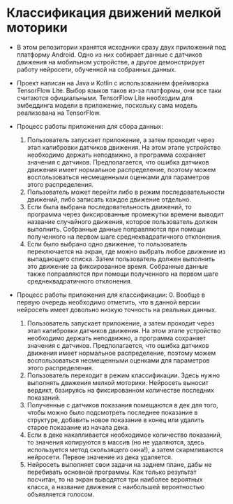 # Классификация движений мелкой моторики

* В этом репозитории хранятся исходники сразу двух приложений под платформу Android. Одно из них собирает данные с датчиков движения на мобильном устройстве, а другое демонстрирует работу нейросети, обученной на собранных данных.

* Проект написан на Java и Kotlin с использованием фреймворка TensorFlow Lite. Выбор языков таков из-за платформы, они все таки считаются официальными. TensorFlow Lite необходим для эмбеддинга модели в приложение, поскольку сама модель реализована на TensorFlow.

* Процесс работы приложения для сбора данных:
    1. Пользователь запускает приложение, а затем проходит через этап калибровки датчиков движения. На этом этапе устройство необходимо держать неподвижно, а программа сохраняет значения с датчиков. Предполагается, что ошибка датчиков движения имеет нормальное распределение, поэтому можем воспользоваться несмещенными оценками для параметров этого распределения.
    2. Пользователь может перейти либо в режим последовательности движений, либо записать каждое движение отдельно.
    3. Если была выбрана последовательность движений, то программа через фиксированные промежутки времени выводит название случайного движения, которое пользователь должен выполнить. Собранные данные поправляются при помощи полученного на первом шаге среднеквадратичного отклонения.
    4. Если было выбрано одно движение, то пользователь переключается на экран, где можно выбрать любое движение из выпадающего списка. Затем пользователь должен выполнить это движение за фиксированное время. Собранные данные также поправляются при помощи полученного на первом шаге среднеквадратичного отклонения.

* Процесс работы приложения для классификации:
    0. Вообще в первую очередь необходимо отметить, что в данной версии нейросеть имеет довольно низкую точность на реальных данных.
    1. Пользователь запускает приложение, а затем проходит через этап калибровки датчиков движения. На этом этапе устройство необходимо держать неподвижно, а программа сохраняет значения с датчиков. Предполагается, что ошибка датчиков движения имеет нормальное распределение, поэтому можем воспользоваться несмещенными оценками для параметров этого распределения.
    2. Пользователь переходит в режим классификации. Здесь нужно выполнять движения мелкой моторики. Нейросеть выносит вердикт, базируясь на фиксированном количестве последних показаний.
    3. Полученные с датчиков показания помещаются в дек для того, чтобы можно было подсмотреть последнее показание в структуре, добавить новое показание в конец или удалить старое показание из начала дека.
    4. Если в деке накапливается необходимое количество показаний, то значения копируются в массив (но не удаляются, здесь используется метод скользящего окна!), а затем скармливаются нейросети. Первое значение из дека удаляется.
    5. Нейросеть выполняет свои задачи на заднем плане, дабы не перебивать основной программы. Как только результат посчитан, то на экран выводятся три наиболее вероятных класса, а название движения с наибольшей вероятностью объявляется голосом.
